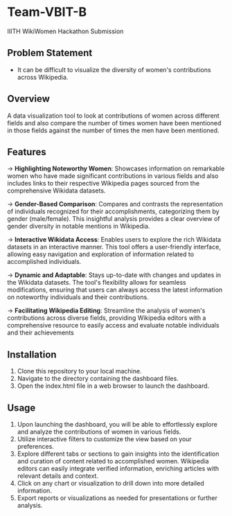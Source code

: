 # Team-VBIT-B
IIITH WikiWomen Hackathon Submission

## Problem Statement
- It can be difficult to visualize the diversity of women's contributions across Wikipedia.
  
## Overview 

A data visualization tool to look at contributions of women across different fields and also compare the number of times women have been mentioned in those fields against the number of times the men have been mentioned.

## Features

-> **Highlighting Noteworthy Women**: Showcases information on remarkable women who have made significant contributions in various fields and also includes links to their respective Wikipedia pages sourced from the comprehensive Wikidata datasets.

-> **Gender-Based Comparison**: Compares and contrasts the representation of individuals recognized for their accomplishments, categorizing them by gender (male/female). This insightful analysis provides a clear overview of gender diversity in notable mentions in Wikipedia.

-> **Interactive Wikidata Access**: Enables users to explore the rich Wikidata datasets in an interactive manner. This tool offers a user-friendly interface, allowing easy navigation and exploration of information related to accomplished individuals.

-> **Dynamic and Adaptable**: Stays up-to-date with changes and updates in the Wikidata datasets. The tool's flexibility allows for seamless modifications, ensuring that users can always access the latest information on noteworthy individuals and their contributions.

-> **Facilitating Wikipedia Editing**: Streamline the analysis of women's contributions across diverse fields, providing Wikipedia editors with a comprehensive resource to easily access and evaluate notable individuals and their achievements

## Installation
1. Clone this repository to your local machine.
2. Navigate to the directory containing the dashboard files.
3. Open the index.html file in a web browser to launch the dashboard.

## Usage
1. Upon launching the dashboard, you will be able to effortlessly explore and analyze the contributions of women in various fields. 
2. Utilize interactive filters to customize the view based on your preferences.
3. Explore different tabs or sections to gain insights into the identification and curation of content related to accomplished women. Wikipedia editors can easily integrate verified information, enriching articles with relevant details and context.
4. Click on any chart or visualization to drill down into more detailed information.
5. Export reports or visualizations as needed for presentations or further analysis.

